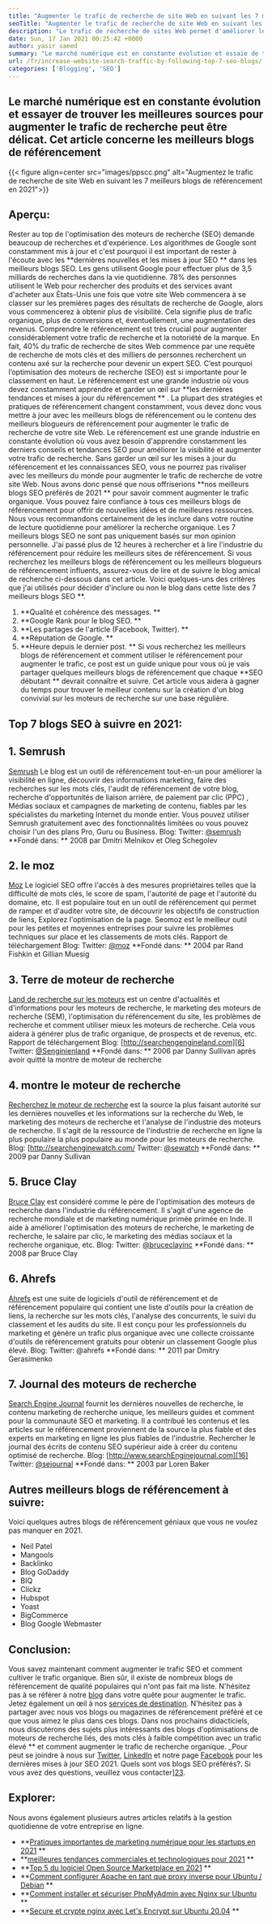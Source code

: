 ```yaml
---
title: "Augmenter le trafic de recherche de site Web en suivant les 7 meilleurs blogs de référencement" 
seoTitle: "Augmenter le trafic de recherche de site Web en suivant les 7 meilleurs blogs de référencement" 
description: "Le trafic de recherche de sites Web permet d'améliorer le rang et est un important moteur de la croissance des entreprises. Cet article explique comment augmenter le trafic de recherche de sites Web?" 
date: Sun, 17 Jan 2021 00:25:42 +0000
author: yasir saeed
summary: "Le marché numérique est en constante évolution et essaie de trouver les meilleures sources pour augmenter le trafic de recherche peut être difficile. Cet article concerne les meilleurs blogs de référencement" 
url: /fr/increase-website-search-traffic-by-following-top-7-seo-blogs/
categories: ['Blogging', 'SEO']
---
```


## Le marché numérique est en constante évolution et essayer de trouver les meilleures sources pour augmenter le trafic de recherche peut être délicat. Cet article concerne les meilleurs blogs de référencement

{{< figure align=center src="images/ppscc.png" alt="Augmentez le trafic de recherche de site Web en suivant les 7 meilleurs blogs de référencement en 2021">}}


## Aperçu:
Rester au top de l'optimisation des moteurs de recherche (SEO) demande beaucoup de recherches et d'expérience. Les algorithmes de Google sont constamment mis à jour et c'est pourquoi il est important de rester à l'écoute avec les  **dernières nouvelles et les mises à jour SEO **  dans les meilleurs blogs SEO. Les gens utilisent Google pour effectuer plus de 3,5 milliards de recherches dans la vie quotidienne. 78% des personnes utilisent le Web pour rechercher des produits et des services avant d'acheter aux États-Unis une fois que votre site Web commencera à se classer sur les premières pages des résultats de recherche de Google, alors vous commencerez à obtenir plus de visibilité. Cela signifie plus de trafic organique, plus de conversions et, éventuellement, une augmentation des revenus.
Comprendre le référencement est très crucial pour augmenter considérablement votre trafic de recherche et la notoriété de la marque. En fait, 40% du trafic de recherche de sites Web commence par une requête de recherche de mots clés et des milliers de personnes recherchent un contenu axé sur la recherche pour devenir un expert SEO. C’est pourquoi l’optimisation des moteurs de recherche (SEO) est si importante pour le classement en haut. Le référencement est une grande industrie où vous devez constamment apprendre et garder un œil sur  **les dernières tendances et mises à jour du référencement ** . La plupart des stratégies et pratiques de référencement changent constamment, vous devez donc vous mettre à jour avec les meilleurs blogs de référencement ou le contenu des meilleurs blogueurs de référencement pour augmenter le trafic de recherche de votre site Web.
Le référencement est une grande industrie en constante évolution où vous avez besoin d'apprendre constamment les derniers conseils et tendances SEO pour améliorer la visibilité et augmenter votre trafic de recherche. Sans garder un œil sur les mises à jour du référencement et les connaissances SEO, vous ne pourrez pas rivaliser avec les meilleurs du monde pour augmenter le trafic de recherche de votre site Web. Nous avons donc pensé que nous offriserions  **nos meilleurs blogs SEO préférés de 2021 **  pour savoir comment augmenter le trafic organique. Vous pouvez faire confiance à tous ces meilleurs blogs de référencement pour offrir de nouvelles idées et de meilleures ressources. Nous vous recommandons certainement de les inclure dans votre routine de lecture quotidienne pour améliorer la recherche organique. Les 7 meilleurs blogs SEO ne sont pas uniquement basés sur mon opinion personnelle. J'ai passé plus de 12 heures à rechercher et à lire l'industrie du référencement pour réduire les meilleurs sites de référencement. Si vous recherchez les meilleurs blogs de référencement ou les meilleurs blogueurs de référencement influents, assurez-vous de lire et de suivre le blog amical de recherche ci-dessous dans cet article.
Voici quelques-uns des critères que j'ai utilisés pour décider d'inclure ou non le blog dans cette liste des 7 meilleurs blogs SEO **.
  1.  **Qualité et cohérence des messages. ** 
  2.  **Google Rank pour le blog SEO. ** 
  3.  **Les partages de l'article (Facebook, Twitter). ** 
  4.  **Réputation de Google. ** 
  5.  **Heure depuis le dernier post. ** 
Si vous recherchez les meilleurs blogs de référencement et comment utiliser le référencement pour augmenter le trafic, ce post est un guide unique pour vous où je vais partager quelques meilleurs blogs de référencement que chaque  **SEO débutant **  devrait connaître et suivre. Cet article vous aidera à gagner du temps pour trouver le meilleur contenu sur la création d'un blog convivial sur les moteurs de recherche sur une base régulière.

## Top 7 blogs SEO à suivre en 2021:

## 1. Semrush
[Semrush][1] Le blog est un outil de référencement tout-en-un pour améliorer la visibilité en ligne, découvrir des informations marketing, faire des recherches sur les mots clés, l'audit de référencement de votre blog, recherche d'opportunités de liaison arrière, de paiement par clic (PPC) , Médias sociaux et campagnes de marketing de contenu, fiables par les spécialistes du marketing Internet du monde entier. Vous pouvez utiliser Semrush gratuitement avec des fonctionnalités limitées ou vous pouvez choisir l'un des plans Pro, Guru ou Business.
Blog:
Twitter: [@semrush][2]
 **Fondé dans: **  2008 par Dmitri Melnikov et Oleg Schegolev

## 2. le moz
[Moz][3] Le logiciel SEO offre l'accès à des mesures propriétaires telles que la difficulté de mots clés, le score de spam, l'autorité de page et l'autorité du domaine, etc. Il est populaire tout en un outil de référencement qui permet de ramper et d'auditer votre site, de découvrir les objectifs de construction de liens, Explorez l'optimisation de la page. Seomoz est le meilleur outil pour les petites et moyennes entreprises pour suivre les problèmes techniques sur place et les classements de mots clés. Rapport de téléchargement
Blog:
Twitter: [@moz][4]
 **Fondé dans: **  2004 par Rand Fishkin et Gillian Muesig

## 3. Terre de moteur de recherche
[Land de recherche sur les moteurs][5] est un centre d'actualités et d'informations pour les moteurs de recherche, le marketing des moteurs de recherche (SEM), l'optimisation du référencement du site, les problèmes de recherche et comment utiliser mieux les moteurs de recherche. Cela vous aidera à générer plus de trafic organique, de prospects et de revenus, etc. Rapport de téléchargement
Blog: [http://searchengengineland.com][6]
Twitter: [@Senginienland][7]
 **Fondé dans: **  2006 par Danny Sullivan après avoir quitté la montre de moteur de recherche

## 4. montre le moteur de recherche
[Recherchez le moteur de recherche][8] est la source la plus faisant autorité sur les dernières nouvelles et les informations sur la recherche du Web, le marketing des moteurs de recherche et l'analyse de l'industrie des moteurs de recherche. Il s'agit de la ressource de l'industrie de recherche en ligne la plus populaire la plus populaire au monde pour les moteurs de recherche.
Blog: [http://searchenginewatch.com/
Twitter: [@sewatch][10]
 **Fondé dans: **  2009 par Danny Sullivan

## 5. Bruce Clay
[Bruce Clay][11] est considéré comme le père de l'optimisation des moteurs de recherche dans l'industrie du référencement. Il s'agit d'une agence de recherche mondiale et de marketing numérique primée primée en Inde. Il aide à améliorer l'optimisation des moteurs de recherche, le marketing de recherche, le salaire par clic, le marketing des médias sociaux et la recherche organique, etc.
Blog:
Twitter: [@bruceclayinc][12]
 **Fondé dans: **  2008 par Bruce Clay

## 6. Ahrefs
[Ahrefs][13] est une suite de logiciels d'outil de référencement et de référencement populaire qui contient une liste d'outils pour la création de liens, la recherche sur les mots clés, l'analyse des concurrents, le suivi du classement et les audits du site. Il est conçu pour les professionnels du marketing et génère un trafic plus organique avec une collecte croissante d'outils de référencement gratuits pour obtenir un classement Google plus élevé.
Blog: [][14]
Twitter: @ahrefs
 **Fondé dans: **  2011 par Dmitry Gerasimenko

## 7. Journal des moteurs de recherche
[Search Engine Journal][15] fournit les dernières nouvelles de recherche, le contenu marketing de recherche unique, les meilleurs guides et comment pour la communauté SEO et marketing. Il a contribué les contenus et les articles sur le référencement proviennent de la source la plus fiable et des experts en marketing en ligne les plus fiables de l'industrie. Rechercher le journal des écrits de contenu SEO supérieur aide à créer du contenu optimisé de recherche.
Blog: [http://www.searchEnginejournal.com][16]
Twitter: [@sejournal][17]
 **Fondé dans: **  2003 par Loren Baker

## Autres meilleurs blogs de référencement à suivre:
Voici quelques autres blogs de référencement géniaux que vous ne voulez pas manquer en 2021.
  * Neil Patel
  * Mangools
  * Backlinko
  * Blog GoDaddy
  * BIQ
  * Clickz
  * Hubspot
  * Yoast
  * BigCommerce
  * Blog Google Webmaster

## Conclusion:
Vous savez maintenant comment augmenter le trafic SEO et comment cultiver le trafic organique. Bien sûr, il existe de nombreux blogs de référencement de qualité populaires qui n'ont pas fait ma liste. N'hésitez pas à se référer à notre [blog][18] dans votre quête pour augmenter le trafic. Jetez également un œil à nos [services de destination][19]. N'hésitez pas à partager avec nous vos blogs ou magazines de référencement préféré et ce que vous aimez le plus dans ces blogs. Dans nos prochains didacticiels, nous discuterons des sujets plus intéressants des blogs d'optimisations de moteurs de recherche liés, des mots clés à faible compétition avec un trafic élevé ** et comment augmenter le trafic de recherche organique.
_Pour peut se joindre à nous sur [Twitter][20], [LinkedIn][21] et notre page [Facebook][22] pour les dernières mises à jour SEO 2021. Quels sont vos blogs SEO préférés?. Si vous avez des questions, veuillez vous contacter][23].

## Explorer:
Nous avons également plusieurs autres articles relatifs à la gestion quotidienne de votre entreprise en ligne.
  *  **[Pratiques importantes de marketing numérique pour les startups en 2021][24] ** 
  *  **[meilleures tendances commerciales et technologiques pour 2021][25] ** 
  *  **[Top 5 du logiciel Open Source Marketplace en 2021][26] ** 
  *  **[Comment configurer Apache en tant que proxy inverse pour Ubuntu / Debian][27] ** 
  *  **[Comment installer et sécuriser PhpMyAdmin avec Nginx sur Ubuntu][28] ** 
  *  **[Secure et crypte nginx avec Let's Encrypt sur Ubuntu 20.04][29] ** 

  
[1]: https://www.semrush.com/blog/
[2]: https://twitter.com/semrush
[3]: http://moz.com/blog
[4]: https://twitter.com/moz
[5]: http://searchengineland.com
[6]: http://searchengineland.com/
[7]: https://twitter.com/sengineland
[8]: http://searchenginewatch.com/
[9]: https://searchenginewatch.com/
[10]: https://twitter.com/sewatch
[11]: http://www.bruceclay.com/blog
[12]: https://twitter.com/BruceClayInc
[13]: https://ahrefs.com/blog/
[14]: https://www.seoorganic.co.uk/blog/
[15]: http://www.searchenginejournal.com
[16]: http://www.searchenginejournal.com/
[17]: https://twitter.com/sejournal
[18]: https://blog.containerize.com/
[19]: https://products.containerize.com/
[20]: https://twitter.com/containerize_co
[21]: https://www.linkedin.com/company/containerize/
[22]: http://facebook.com/containerize
[23]: mailto:yasir.saeed@aspose.com
[24]: https://blog.containerize.com/marketing-automation/important-digital-marketing-practices-for-startups-in-2021/
[25]: https://blog.containerize.com/2021/04/23/best-business-and-technology-trends-in-2021-and-beyond/
[26]: https://blog.containerize.com/marketplace/top-5-open-source-marketplace-software-in-2021/
[27]: https://blog.containerize.com/web-server-solution-stack/how-to-configure-apache-as-a-reverse-proxy-for-ubuntudebian/
[28]: https://blog.containerize.com/web-server-solution-stack/how-to-install-and-secure-phpmyadmin-with-nginx-on-ubuntu/
[29]: https://blog.containerize.com/web-server-solution-stack/how-to-secure-nginx-with-letsencrypt-on-ubuntu-20-04/
